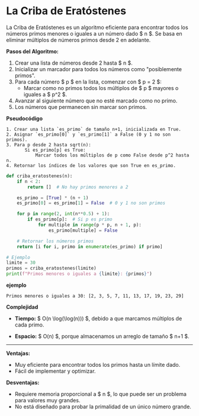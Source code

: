 # **La Criba de Eratóstenes**

La Criba de Eratóstenes es un algoritmo eficiente para encontrar todos los números primos menores o iguales a un número dado $ n $. Se basa en eliminar múltiplos de números primos desde 2 en adelante.



**Pasos del Algoritmo:**

1. Crear una lista de números desde 2 hasta $ n $.
2. Inicializar un marcador para todos los números como "posiblemente primos".
3. Para cada número $ p $ en la lista, comenzar con $ p = 2 $:
   - Marcar como no primos todos los múltiplos de $ p $ mayores o iguales a $ p^2 $.
4. Avanzar al siguiente número que no esté marcado como no primo.
5. Los números que permanecen sin marcar son primos.



**Pseudocódigo**

```
1. Crear una lista `es_primo` de tamaño n+1, inicializada en True.
2. Asignar `es_primo[0]` y `es_primo[1]` a False (0 y 1 no son primos).
3. Para p desde 2 hasta sqrt(n):
       Si es_primo[p] es True:
           Marcar todos los múltiplos de p como False desde p^2 hasta n.
4. Retornar los índices de los valores que son True en es_primo.

```

```python
def criba_eratostenes(n):
    if n < 2:
        return []  # No hay primos menores a 2

    es_primo = [True] * (n + 1)
    es_primo[0] = es_primo[1] = False  # 0 y 1 no son primos

    for p in range(2, int(n**0.5) + 1):
        if es_primo[p]:  # Si p es primo
            for multiple in range(p * p, n + 1, p):
                es_primo[multiple] = False

    # Retornar los números primos
    return [i for i, primo in enumerate(es_primo) if primo]

# Ejemplo
limite = 30
primos = criba_eratostenes(limite)
print(f"Primos menores o iguales a {limite}: {primos}")

```

**ejemplo**

```
Primos menores o iguales a 30: [2, 3, 5, 7, 11, 13, 17, 19, 23, 29]
```

**Complejidad**

- **Tiempo:**
  $ O(n \log(\log(n))) $, debido a que marcamos múltiplos de cada primo.

- **Espacio:**
  $ O(n) $, porque almacenamos un arreglo de tamaño $ n+1 $.

---

**Ventajas:**
- Muy eficiente para encontrar todos los primos hasta un límite dado.
- Fácil de implementar y optimizar.

**Desventajas:**
- Requiere memoria proporcional a $ n $, lo que puede ser un problema para valores muy grandes.
- No está diseñado para probar la primalidad de un único número grande.
